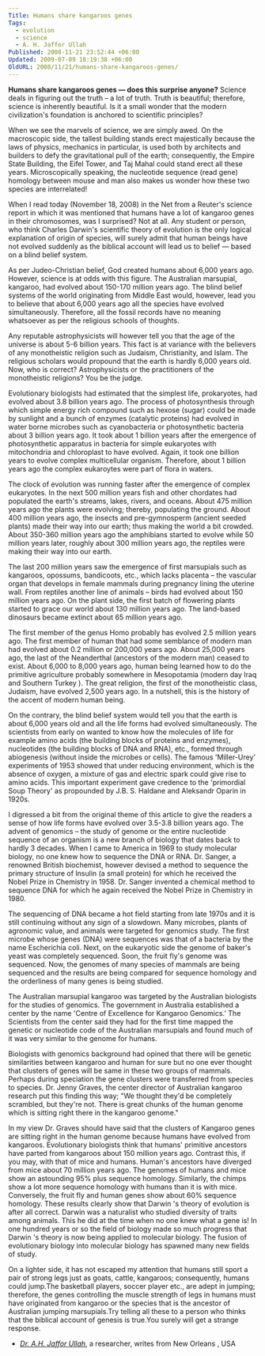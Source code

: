 ```yaml
---
Title: Humans share kangaroos genes
Tags:
  - evolution
  - science
  - A. H. Jaffor Ullah
Published: 2008-11-21 23:52:44 +06:00
Updated: 2009-07-09 18:19:38 +06:00
OldURL: 2008/11/21/humans-share-kangaroos-genes/
---
```


**Humans share kangaroos genes ― does this surprise anyone?**
Science deals in figuring out the truth – a lot of truth.  Truth is beautiful; therefore, science is inherently beautiful.  Is it a small wonder that the modern civilization's foundation is anchored to scientific principles? 


When we see the marvels of science, we are simply awed.  On the macroscopic side, the tallest building stands erect majestically because the laws of physics, mechanics in particular, is used both by architects and builders to defy the gravitational pull of the earth; consequently, the Empire State Building, the Eifel Tower, and Taj Mahal could stand erect all these years. Microscopically speaking, the nucleotide sequence (read gene) homology between mouse and man also makes us wonder how these two species are interrelated!      


When I read today (November 18, 2008) in the Net from a Reuter's science report in which it was mentioned that humans have a lot of kangaroo genes in their chromosomes, was I surprised?  Not at all.  Any student or person, who think Charles Darwin's scientific theory of evolution is the only logical explanation of origin of species, will surely admit that human beings have not evolved suddenly as the biblical account will lead us to belief ― based on a blind belief system.


As per Judeo-Christian belief, God created humans about 6,000 years ago.  However, science is at odds with this figure.  The Australian marsupial, kangaroo, had evolved about 150-170 million years ago.  The blind belief systems of the world originating from Middle East would, however, lead you to believe that about 6,000 years ago all the species have evolved simultaneously.  Therefore, all the fossil records have no meaning whatsoever as per the religious schools of thoughts.


Any reputable astrophysicists will however tell you that the age of the universe is about 5-6 billion years.  This fact is at variance with the believers of any monotheistic religion such as Judaism, Christianity, and Islam.  The religious scholars would propound that the earth is hardly 6,000 years old.  Now, who is correct?  Astrophysicists or the practitioners of the monotheistic religions?  You be the judge.


Evolutionary biologists had estimated that the simplest life, prokaryotes, had evolved about 3.8 billion years ago.  The process of photosynthesis through which simple energy rich compound such as hexose (sugar) could be made by sunlight and a bunch of enzymes (catalytic proteins) had evolved in water borne microbes such as cyanobacteria or photosynthetic bacteria about 3 billion years ago.  It took about 1 billion years after the emergence of photosynthetic apparatus in bacteria for simple eukaryotes with mitochondria and chloroplast to have evolved.  Again, it took one billion years to evolve complex multicellular organism.  Therefore, about 1 billion years ago the complex eukaroytes were part of flora in waters. 


The clock of evolution was running faster after the emergence of complex eukaryotes.  In the next 500 million years fish and other chordates had populated the earth's streams, lakes, rivers, and oceans. About 475 million years ago the plants were evolving; thereby, populating the ground.  About 400 million years ago, the insects and pre-gymnosperm (ancient seeded plants) made their way into our earth; thus making the world a bit crowded.  About 350-360 million years ago the amphibians started to evolve while 50 million years later, roughly about 300 million years ago, the reptiles were making their way into our earth. 


The last 200 million years saw the emergence of first marsupials such as kangaroos, opossums, bandicoots, etc., which lacks placenta – the vascular organ that develops in female mammals during pregnancy lining the uterine wall.  From reptiles another line of animals – birds had evolved about 150 million years ago. On the plant side, the first batch of flowering plants started to grace our world about 130 million years ago.  The land-based dinosaurs became extinct about 65 million years ago.


The first member of the genus Homo probably has evolved 2.5 million years ago.  The first member of human that had some semblance of modern man had evolved about 0.2 million or 200,000 years ago.  About 25,000 years ago, the last of the Neanderthal (ancestors of the modern man) ceased to exist.  About 6,000 to 8,000 years ago, human being learned how to do the primitive agriculture probably somewhere in Mesopotamia (modern day Iraq and Southern Turkey ).  The great religion, the first of the monotheistic class, Judaism, have evolved 2,500 years ago.  In a nutshell, this is the history of the accent of modern human being.


On the contrary, the blind belief system would tell you that the earth is about 6,000 years old and all the life forms had evolved simultaneously.  The scientists from early on wanted to know how the molecules of life for example amino acids (the building blocks of proteins and enzymes), nucleotides (the building blocks of DNA and RNA), etc., formed through abiogenesis (without inside the microbes or cells).  The famous 'Miller-Urey' experiments of 1953 showed that under reducing environment, which is the absence of oxygen, a mixture of gas and electric spark could give rise to amino acids.  This important experiment gave credence to the 'primordial Soup Theory' as propounded by J.B. S. Haldane and Aleksandr Oparin in 1920s.


I digressed a bit from the original theme of this article to give the readers a sense of how life forms have evolved over 3.5-3.8 billion years ago.  The advent of genomics – the study of genome or the entire nucleotide sequence of an organism is a new branch of biology that dates back to hardly 3 decades.  When I came to America in 1969 to study molecular biology, no one knew how to sequence the DNA or RNA.  Dr. Sanger, a renowned British biochemist, however devised a method to sequence the primary structure of Insulin (a small protein) for which he received the Nobel Prize in Chemistry in 1958.  Dr. Sanger invented a chemical method to sequence DNA for which he again received the Nobel Prize in Chemistry in 1980.


The sequencing of DNA became a hot field starting from late 1970s and it is still continuing without any sign of a slowdown.  Many microbes, plants of agronomic value, and animals were targeted for genomics study.  The first microbe whose genes (DNA) were sequences was that of a bacteria by the name Escherichia coli. Next, on the eukaryotic side the genome of baker's yeast was completely sequenced.  Soon, the fruit fly's genome was sequenced.  Now, the genomes of many species of mammals are being sequenced and the results are being compared for sequence homology and the orderliness of many genes is being studied.


The Australian marsupial kangaroo was targeted by the Australian biologists for the studies of genomics. The government in Australia established a center by the name 'Centre of Excellence for Kangaroo Genomics.'  The Scientists from the center said they had for the first time mapped the genetic or nucleotide code of the Australian marsupials and found much of it was very similar to the genome for humans.


Biologists with genomics background had opined that there will be genetic similarities between kangaroo and human for sure but no one ever thought that clusters of genes will be same in these two groups of mammals.  Perhaps during speciation the gene clusters were transferred from species to species.  Dr. Jenny Graves, the center director of Australian kangaroo research put this finding this way; "We thought they'd be completely scrambled, but they're not. There is great chunks of the human genome which is sitting right there in the kangaroo genome."


In my view Dr. Graves should have said that the clusters of Kangaroo genes are sitting right in the human genome because humans have evolved from kangaroos.  Evolutionary biologists think that humans' primitive ancestors have parted from kangaroos about 150 million years ago.  Contrast this, if you may, with that of mice and humans.  Human's ancestors have diverged from mice about 70 million years ago.  The genomes of humans and mice show an astounding 95% plus sequence homology.  Similarly, the chimps show a lot more sequence homology with humans than it is with mice.  Conversely, the fruit fly and human genes show about 60% sequence homology.  These results clearly show that Darwin 's theory of evolution is after all correct.  Darwin was a naturalist who studied diversity of traits among animals. This he did at the time when no one knew what a gene is!  In one hundred years or so the field of biology made so much progress that Darwin 's theory is now being applied to molecular biology.  The fusion of evolutionary biology into molecular biology has spawned many new fields of study.

On a lighter side, it has not escaped my attention that humans still sport a pair of strong legs just as goats, cattle, kangaroos; consequently, humans could jump.The basketball players, soccer player etc., are adept in jumping; therefore, the genes controlling the muscle strength of legs in humans must have originated from kangaroo or the species that is the ancestor of Australian jumping marsupials.Try telling all these to a person who thinks that the biblical account of genesis is true.You surely will get a strange response.

- _[Dr. A.H. Jaffor Ullah](https://gold.mukto-mona.com/Articles/jaffor/index.html)_, a researcher, writes from New Orleans , USA
